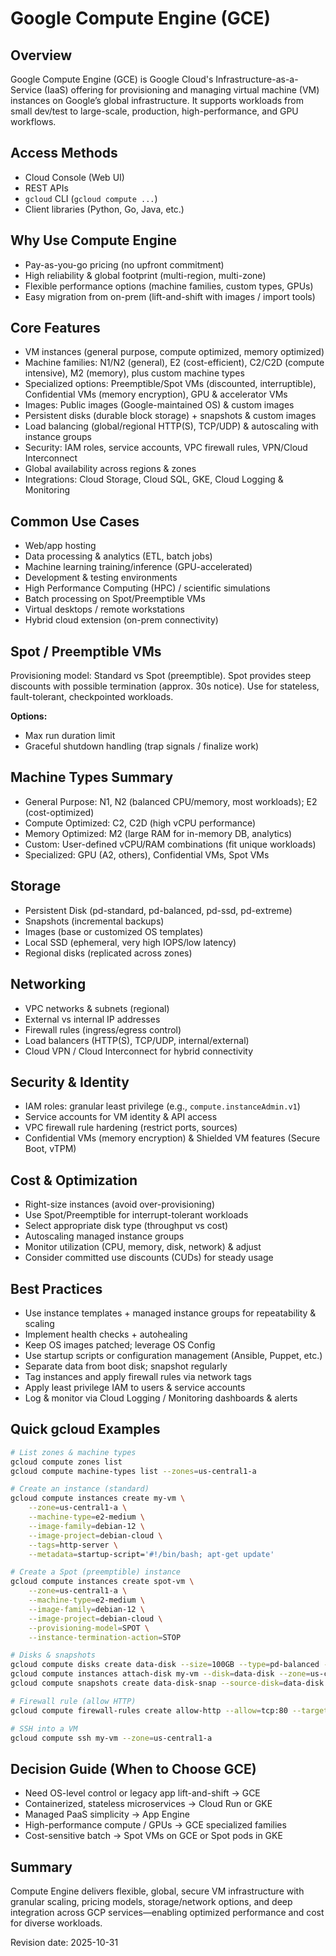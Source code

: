 # Google Compute Engine (GCE)

## Overview

Google Compute Engine (GCE) is Google Cloud's Infrastructure-as-a-Service (IaaS) offering for provisioning and managing virtual machine (VM) instances on Google’s global infrastructure. It supports workloads from small dev/test to large-scale, production, high-performance, and GPU workflows.

## Access Methods

- Cloud Console (Web UI)
- REST APIs
- `gcloud` CLI (`gcloud compute ...`)
- Client libraries (Python, Go, Java, etc.)

## Why Use Compute Engine

- Pay-as-you-go pricing (no upfront commitment)
- High reliability & global footprint (multi-region, multi-zone)
- Flexible performance options (machine families, custom types, GPUs)
- Easy migration from on-prem (lift-and-shift with images / import tools)

## Core Features

- VM instances (general purpose, compute optimized, memory optimized)
- Machine families: N1/N2 (general), E2 (cost-efficient), C2/C2D (compute intensive), M2 (memory), plus custom machine types
- Specialized options: Preemptible/Spot VMs (discounted, interruptible), Confidential VMs (memory encryption), GPU & accelerator VMs
- Images: Public images (Google-maintained OS) & custom images
- Persistent disks (durable block storage) + snapshots & custom images
- Load balancing (global/regional HTTP(S), TCP/UDP) & autoscaling with instance groups
- Security: IAM roles, service accounts, VPC firewall rules, VPN/Cloud Interconnect
- Global availability across regions & zones
- Integrations: Cloud Storage, Cloud SQL, GKE, Cloud Logging & Monitoring

## Common Use Cases

- Web/app hosting
- Data processing & analytics (ETL, batch jobs)
- Machine learning training/inference (GPU-accelerated)
- Development & testing environments
- High Performance Computing (HPC) / scientific simulations
- Batch processing on Spot/Preemptible VMs
- Virtual desktops / remote workstations
- Hybrid cloud extension (on-prem connectivity)

## Spot / Preemptible VMs

Provisioning model: Standard vs Spot (preemptible). Spot provides steep discounts with possible termination (approx. 30s notice). Use for stateless, fault-tolerant, checkpointed workloads.

**Options:**

- Max run duration limit
- Graceful shutdown handling (trap signals / finalize work)

## Machine Types Summary

- General Purpose: N1, N2 (balanced CPU/memory, most workloads); E2 (cost-optimized)
- Compute Optimized: C2, C2D (high vCPU performance)
- Memory Optimized: M2 (large RAM for in-memory DB, analytics)
- Custom: User-defined vCPU/RAM combinations (fit unique workloads)
- Specialized: GPU (A2, others), Confidential VMs, Spot VMs

## Storage

- Persistent Disk (pd-standard, pd-balanced, pd-ssd, pd-extreme)
- Snapshots (incremental backups)
- Images (base or customized OS templates)
- Local SSD (ephemeral, very high IOPS/low latency)
- Regional disks (replicated across zones)

## Networking

- VPC networks & subnets (regional)
- External vs internal IP addresses
- Firewall rules (ingress/egress control)
- Load balancers (HTTP(S), TCP/UDP, internal/external)
- Cloud VPN / Cloud Interconnect for hybrid connectivity

## Security & Identity

- IAM roles: granular least privilege (e.g., `compute.instanceAdmin.v1`)
- Service accounts for VM identity & API access
- VPC firewall rule hardening (restrict ports, sources)
- Confidential VMs (memory encryption) & Shielded VM features (Secure Boot, vTPM)

## Cost & Optimization

- Right-size instances (avoid over-provisioning)
- Use Spot/Preemptible for interrupt-tolerant workloads
- Select appropriate disk type (throughput vs cost)
- Autoscaling managed instance groups
- Monitor utilization (CPU, memory, disk, network) & adjust
- Consider committed use discounts (CUDs) for steady usage

## Best Practices

- Use instance templates + managed instance groups for repeatability & scaling
- Implement health checks + autohealing
- Keep OS images patched; leverage OS Config
- Use startup scripts or configuration management (Ansible, Puppet, etc.)
- Separate data from boot disk; snapshot regularly
- Tag instances and apply firewall rules via network tags
- Apply least privilege IAM to users & service accounts
- Log & monitor via Cloud Logging / Monitoring dashboards & alerts

## Quick gcloud Examples

```bash
# List zones & machine types
gcloud compute zones list
gcloud compute machine-types list --zones=us-central1-a

# Create an instance (standard)
gcloud compute instances create my-vm \
    --zone=us-central1-a \
    --machine-type=e2-medium \
    --image-family=debian-12 \
    --image-project=debian-cloud \
    --tags=http-server \
    --metadata=startup-script='#!/bin/bash; apt-get update'

# Create a Spot (preemptible) instance
gcloud compute instances create spot-vm \
    --zone=us-central1-a \
    --machine-type=e2-medium \
    --image-family=debian-12 \
    --image-project=debian-cloud \
    --provisioning-model=SPOT \
    --instance-termination-action=STOP

# Disks & snapshots
gcloud compute disks create data-disk --size=100GB --type=pd-balanced --zone=us-central1-a
gcloud compute instances attach-disk my-vm --disk=data-disk --zone=us-central1-a
gcloud compute snapshots create data-disk-snap --source-disk=data-disk --zone=us-central1-a

# Firewall rule (allow HTTP)
gcloud compute firewall-rules create allow-http --allow=tcp:80 --target-tags=http-server

# SSH into a VM
gcloud compute ssh my-vm --zone=us-central1-a
```

## Decision Guide (When to Choose GCE)

- Need OS-level control or legacy app lift-and-shift → GCE
- Containerized, stateless microservices → Cloud Run or GKE
- Managed PaaS simplicity → App Engine
- High-performance compute / GPUs → GCE specialized families
- Cost-sensitive batch → Spot VMs on GCE or Spot pods in GKE

## Summary

Compute Engine delivers flexible, global, secure VM infrastructure with granular scaling, pricing models, storage/network options, and deep integration across GCP services—enabling optimized performance and cost for diverse workloads.

Revision date: 2025-10-31
